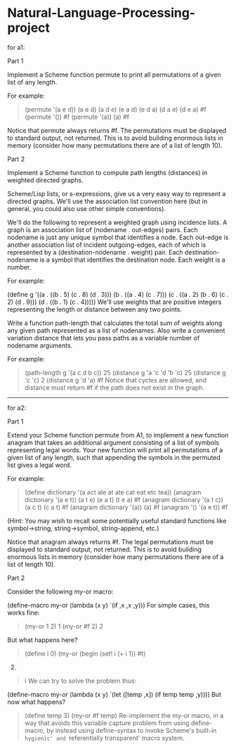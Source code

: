 # Natural-Language-Processing-project
for a1:

Part 1

Implement a Scheme function permute to print all permutations of a given list of any length.

For example:

> (permute '(a e d))
(a e d)
(a d e)
(e a d)
(e d a)
(d a e)
(d e a)
#f
> (permute '())
#f
> (permute '(a))
(a)
#f
>
Notice that permute always returns #f. The permutations must be displayed to standard output, not returned. This is to avoid building enormous lists in memory (consider how many permutations there are of a list of length 10).

Part 2

Implement a Scheme function to compute path lengths (distances) in weighted directed graphs.

Scheme/Lisp lists, or s-expressions, give us a very easy way to represent a directed graphs. We'll use the association list convention here (but in general, you could also use other simple conventions).

We'll do the following to represent a weighted graph using incidence lists. A graph is an association list of (nodename . out-edges) pairs. Each nodename is just any unique symbol that identifies a node. Each out-edge is another association list of incident outgoing-edges, each of which is represented by a (destination-nodename . weight) pair. Each destination-nodename is a symbol that identifies the destination node. Each weight is a number.

For example:

(define g
  '((a . ((b . 5) (c . 8) (d . 3)))
   (b . ((a . 4) (c . 7)))
   (c . ((a . 2) (b . 6) (c . 2) (d . 9)))
   (d . ((b . 1) (c . 4)))))
We'll use weights that are positive integers representing the length or distance between any two points.

Write a function path-length that calculates the total sum of weights along any given path represented as a list of nodenames. Also write a convenient variation distance that lets you pass paths as a variable number of nodename arguments.

For example:

> (path-length g '(a c d b c))
25
> (distance g 'a 'c 'd 'b 'c)
25
> (distance g 'c 'c)
2
> (distance g 'd 'a)
#f
Notice that cycles are allowed, and distance must return #f if the path does not exist in the graph.


------------------------------------------------------------------------------------------------------------------------------


for a2:

Part 1

Extend your Scheme function permute from A1, to implement a new function anagram that takes an additional argument consisting of a list of symbols representing legal words. Your new function will print all permutations of a given list of any length, such that appending the symbols in the permuted list gives a legal word.

For example:

> (define dictionary '(a act ale at ate cat eat etc tea))
> (anagram dictionary '(a e t))
(a t e)
(e a t)
(t e a)
#f
> (anagram dictionary '(a t c))
(a c t)
(c a t)
#f
> (anagram dictionary '(a))
(a)
#f
> (anagram '() '(a e t))
#f
>
(Hint: You may wish to recall some potentially useful standard functions like symbol->string, string->symbol, string-append, etc.)

Notice that anagram always returns #f. The legal permutations must be displayed to standard output, not returned. This is to avoid building enormous lists in memory (consider how many permutations there are of a list of length 10).

Part 2

Consider the following my-or macro:

(define-macro my-or
  (lambda (x y)
    `(if ,x ,x ,y)))
For simple cases, this works fine:

> (my-or 1 2)
1
> (my-or #f 2)
2
>
But what happens here?

> (define i 0)
> (my-or
  (begin
    (set! i (+ i 1))
    #t)
  2)
> i
We can try to solve the problem thus:

(define-macro my-or
  (lambda (x y)
    `(let ([temp ,x])
       (if temp temp ,y))))
But now what happens?

> (define temp 3)
> (my-or #f temp)
Re-implement the my-or macro, in a way that avoids this variable capture problem from using define-macro, by instead using define-syntax to invoke Scheme's built-in `hygienic' and `referentially transparent' macro system.


